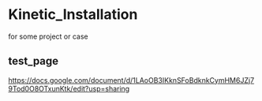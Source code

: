 # Kinetic_Installation

for some project or case

## test_page
https://docs.google.com/document/d/1LAoOB3IKknSFoBdknkCymHM6JZj79Tod0O8OTxunKtk/edit?usp=sharing
